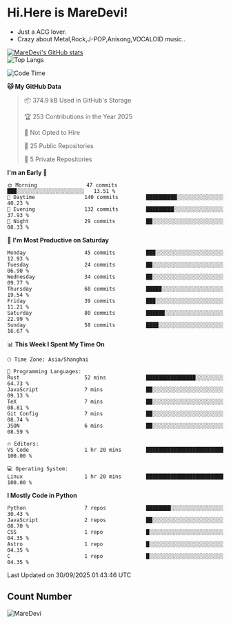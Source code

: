 # Hi.Here is MareDevi!

- Just a ACG lover.
- Crazy about Metal,Rock,J-POP,Anisong,VOCALOID music..

[![MareDevi's GitHub stats](https://github-readme-stats.vercel.app/api?username=MareDevi&show_icons=true&theme=algolia)](https://github.com/anuraghazra/github-readme-stats)  
![Top Langs](https://github-readme-stats.vercel.app/api/top-langs/?username=MareDevi&layout=compact&theme=algolia)

<!--START_SECTION:waka-->
![Code Time](http://img.shields.io/badge/Code%20Time-321%20hrs%2026%20mins-blue)

**🐱 My GitHub Data** 

> 📦 374.9 kB Used in GitHub's Storage 
 > 
> 🏆 253 Contributions in the Year 2025
 > 
> 🚫 Not Opted to Hire
 > 
> 📜 25 Public Repositories 
 > 
> 🔑 5 Private Repositories 
 > 
**I'm an Early 🐤** 

```text
🌞 Morning                47 commits          ███░░░░░░░░░░░░░░░░░░░░░░   13.51 % 
🌆 Daytime                140 commits         ██████████░░░░░░░░░░░░░░░   40.23 % 
🌃 Evening                132 commits         █████████░░░░░░░░░░░░░░░░   37.93 % 
🌙 Night                  29 commits          ██░░░░░░░░░░░░░░░░░░░░░░░   08.33 % 
```
📅 **I'm Most Productive on Saturday** 

```text
Monday                   45 commits          ███░░░░░░░░░░░░░░░░░░░░░░   12.93 % 
Tuesday                  24 commits          ██░░░░░░░░░░░░░░░░░░░░░░░   06.90 % 
Wednesday                34 commits          ██░░░░░░░░░░░░░░░░░░░░░░░   09.77 % 
Thursday                 68 commits          █████░░░░░░░░░░░░░░░░░░░░   19.54 % 
Friday                   39 commits          ███░░░░░░░░░░░░░░░░░░░░░░   11.21 % 
Saturday                 80 commits          ██████░░░░░░░░░░░░░░░░░░░   22.99 % 
Sunday                   58 commits          ████░░░░░░░░░░░░░░░░░░░░░   16.67 % 
```


📊 **This Week I Spent My Time On** 

```text
🕑︎ Time Zone: Asia/Shanghai

💬 Programming Languages: 
Rust                     52 mins             ████████████████░░░░░░░░░   64.73 % 
JavaScript               7 mins              ██░░░░░░░░░░░░░░░░░░░░░░░   09.13 % 
TeX                      7 mins              ██░░░░░░░░░░░░░░░░░░░░░░░   08.81 % 
Git Config               7 mins              ██░░░░░░░░░░░░░░░░░░░░░░░   08.74 % 
JSON                     6 mins              ██░░░░░░░░░░░░░░░░░░░░░░░   08.59 % 

🔥 Editors: 
VS Code                  1 hr 20 mins        █████████████████████████   100.00 % 

💻 Operating System: 
Linux                    1 hr 20 mins        █████████████████████████   100.00 % 
```

**I Mostly Code in Python** 

```text
Python                   7 repos             ████████░░░░░░░░░░░░░░░░░   30.43 % 
JavaScript               2 repos             ██░░░░░░░░░░░░░░░░░░░░░░░   08.70 % 
CSS                      1 repo              █░░░░░░░░░░░░░░░░░░░░░░░░   04.35 % 
Astro                    1 repo              █░░░░░░░░░░░░░░░░░░░░░░░░   04.35 % 
C                        1 repo              █░░░░░░░░░░░░░░░░░░░░░░░░   04.35 % 
```




 Last Updated on 30/09/2025 01:43:46 UTC
<!--END_SECTION:waka-->

## Count Number
![MareDevi](https://count.getloli.com/get/@maredevi?theme=moebooru-h)  

<!---
MareDevi/MareDevi is a ✨ special ✨ repository because its `README.md` (this file) appears on your GitHub profile.
You can click the Preview link to take a look at your changes.
--->
